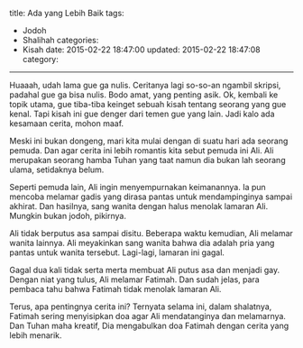 title: Ada yang Lebih Baik
tags:
  - Jodoh
  - Shalihah
categories:
  - Kisah
date: 2015-02-22 18:47:00
updated: 2015-02-22 18:47:08
category:
---
Huaaah, udah lama gue ga nulis. Ceritanya lagi so-so-an ngambil skripsi, padahal gue ga bisa nulis. Bodo amat, yang penting asik. Ok, kembali ke topik utama, gue tiba-tiba keinget sebuah kisah tentang seorang yang gue kenal. Tapi kisah ini gue denger dari temen gue yang lain. Jadi kalo ada kesamaan cerita, mohon maaf. <!--more-->

Meski ini bukan dongeng, mari kita mulai dengan di suatu hari ada seorang pemuda. Dan agar cerita ini lebih romantis kita sebut pemuda ini Ali. Ali merupakan seorang hamba Tuhan yang taat namun dia bukan lah seorang ulama, setidaknya belum.

Seperti pemuda lain, Ali ingin menyempurnakan keimanannya. Ia pun mencoba melamar gadis yang dirasa pantas untuk mendampinginya sampai akhirat. Dan hasilnya, sang wanita dengan halus menolak lamaran Ali. Mungkin bukan jodoh, pikirnya.

Ali tidak berputus asa sampai disitu. Beberapa waktu kemudian, Ali melamar wanita lainnya. Ali meyakinkan sang wanita bahwa dia adalah pria yang pantas untuk wanita tersebut. Lagi-lagi, lamaran ini gagal.

Gagal dua kali tidak serta merta membuat Ali putus asa dan menjadi gay. Dengan niat yang tulus, Ali melamar Fatimah. Dan sudah jelas, para pembaca tahu bahwa Fatimah tidak menolak lamaran Ali.

Terus, apa pentingnya cerita ini? Ternyata selama ini, dalam shalatnya, Fatimah sering menyisipkan doa agar Ali mendatanginya dan melamarnya. Dan Tuhan maha kreatif, Dia mengabulkan doa Fatimah dengan cerita yang lebih menarik.